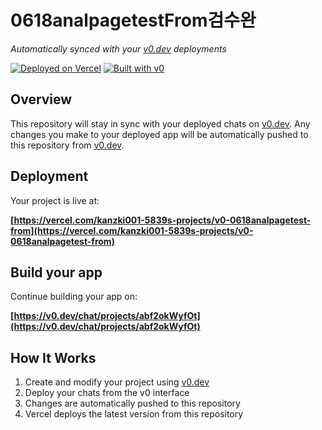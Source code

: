 # 0618analpagetestFrom검수완

*Automatically synced with your [v0.dev](https://v0.dev) deployments*

[![Deployed on Vercel](https://img.shields.io/badge/Deployed%20on-Vercel-black?style=for-the-badge&logo=vercel)](https://vercel.com/kanzki001-5839s-projects/v0-0618analpagetest-from)
[![Built with v0](https://img.shields.io/badge/Built%20with-v0.dev-black?style=for-the-badge)](https://v0.dev/chat/projects/abf2okWyfOt)

## Overview

This repository will stay in sync with your deployed chats on [v0.dev](https://v0.dev).
Any changes you make to your deployed app will be automatically pushed to this repository from [v0.dev](https://v0.dev).

## Deployment

Your project is live at:

**[https://vercel.com/kanzki001-5839s-projects/v0-0618analpagetest-from](https://vercel.com/kanzki001-5839s-projects/v0-0618analpagetest-from)**

## Build your app

Continue building your app on:

**[https://v0.dev/chat/projects/abf2okWyfOt](https://v0.dev/chat/projects/abf2okWyfOt)**

## How It Works

1. Create and modify your project using [v0.dev](https://v0.dev)
2. Deploy your chats from the v0 interface
3. Changes are automatically pushed to this repository
4. Vercel deploys the latest version from this repository

